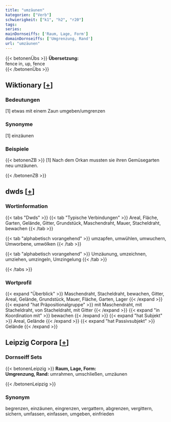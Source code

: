 ```yaml
---
title: "umzäunen"
kategorien: ["Verb"]
schwierigkeit: ["k1", "h2", "r20"]
tags:
series:
mainDornseiffs: ['Raum, Lage, Form']
domainDornseiffs: ['Umgrenzung, Rand']
url: "umzäunen"
---
```


{{< betonenÜbs >}}
**Übersetzung:**  
fence in, up, fence  
{{< /betonenÜbs >}}

## Wiktionary [[+](https://de.wiktionary.org/wiki/umzäunen)]

### Bedeutungen
[1] etwas mit einem Zaun umgeben/umgrenzen  

### Synonyme
[1] einzäunen  

### Beispiele
{{< betonenZB >}}
[1] Nach dem Orkan mussten sie ihren Gemüsegarten neu umzäunen.  

{{< /betonenZB >}}


## dwds [[+](https://www.dwds.de/wb/umzäunen)]

### Wortinformation
{{< tabs "Dwds" >}}
{{< tab "Typische Verbindungen" >}}
Areal, Fläche, Garten, Gelände, Gitter, Grundstück, Maschendraht, Mauer, Stacheldraht, bewachen
{{< /tab >}}

{{< tab "alphabetisch vorangehend" >}}
umzapfen, umwühlen, umwuchern, Umworbene, umwölken
{{< /tab >}}

{{< tab "alphabetisch vorangehend" >}}
Umzäunung, umzeichnen, umziehen, umzingeln, Umzingelung
{{< /tab >}}

{{< /tabs >}}

### Wortprofil
{{< expand "Überblick" >}} Maschendraht, Stacheldraht, bewachen, Gitter, Areal, Gelände, Grundstück, Mauer, Fläche, Garten, Lager {{< /expand >}}
{{< expand "hat Präpositionalgruppe" >}} mit Maschendraht, mit Stacheldraht, von Stacheldraht, mit Gitter {{< /expand >}}
{{< expand "in Koordination mit" >}} bewachen {{< /expand >}}
{{< expand "hat Subjekt" >}} Areal, Gelände {{< /expand >}}
{{< expand "hat Passivsubjekt" >}} Gelände {{< /expand >}}

## Leipzig Corpora [[+](https://corpora.uni-leipzig.de/en/res?word=umzäunen&corpusId=deu_newscrawl-public_2018)]

### Dornseiff Sets
{{< betonenLeipzig >}}
**Raum, Lage, Form:**  
**Umgrenzung, Rand:** umrahmen, umschließen, umzäunen  

{{< /betonenLeipzig >}}

### Synonym
begrenzen, einzäunen, eingrenzen, vergattern, abgrenzen, vergittern, sichern, umfassen, einfassen, umgeben, einfrieden

